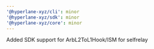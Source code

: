 ```yaml
---
'@hyperlane-xyz/cli': minor
'@hyperlane-xyz/sdk': minor
'@hyperlane-xyz/core': minor
---
```


Added SDK support for ArbL2ToL1Hook/ISM for selfrelay
